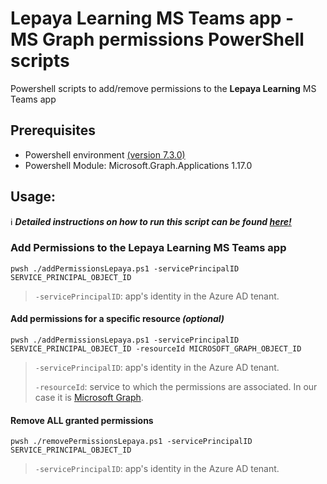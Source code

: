 # Lepaya Learning MS Teams app - MS Graph permissions PowerShell scripts 
Powershell scripts to add/remove permissions to the **Lepaya Learning** MS Teams app

## Prerequisites
- Powershell environment [(version 7.3.0)](https://learn.microsoft.com/en-us/powershell/scripting/install/installing-powershell?view=powershell-7.3)
- Powershell Module: Microsoft.Graph.Applications 1.17.0

## Usage:

:information_source: ***Detailed instructions on how to run this script can be found [here!](https://developer.lepaya.com/docs/automated-onboarding#run-the-powershell-script)***

### Add Permissions to the **Lepaya Learning** MS Teams app
 `pwsh ./addPermissionsLepaya.ps1 -servicePrincipalID SERVICE_PRINCIPAL_OBJECT_ID`
 >`-servicePrincipalID`: app's identity in the Azure AD tenant.

#### Add permissions for a specific resource *(optional)*
 `pwsh ./addPermissionsLepaya.ps1 -servicePrincipalID SERVICE_PRINCIPAL_OBJECT_ID -resourceId MICROSOFT_GRAPH_OBJECT_ID`
 >`-servicePrincipalID`: app's identity in the Azure AD tenant.
 >
 >`-resourceId`: service to which the permissions are associated. In our case it is [Microsoft Graph](https://developer.microsoft.com/en-us/graph).
 
#### Remove ALL granted permissions
 `pwsh ./removePermissionsLepaya.ps1 -servicePrincipalID SERVICE_PRINCIPAL_OBJECT_ID`
 >`-servicePrincipalID`: app's identity in the Azure AD tenant.
